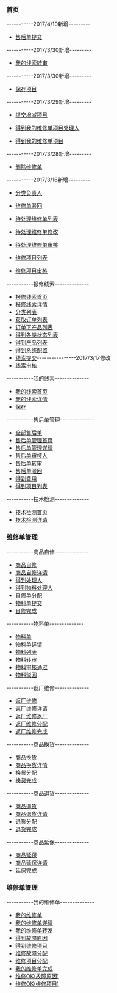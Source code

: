 ### **首页**
-----------2017/4/10新增---------
- [售后单提交](fxd_createDatas)

-----------2017/3/30新增---------
- [我的线索转审](myclue_fxdOrderSh_zs)

-----------2017/3/30新增---------
- [保存项目](myrxd_setAllPro)

-----------2017/3/29新增---------
 - [提交增减项目](myrxd_setProData)

 - [得到我的维修单项目处理人](myrxd_getSelPer)

 - [得到我的维修单项目](myrxd_getProData)

-----------2017/3/28新增---------
 - [删除维修单](fxd_delRxdOrder)

-----------2017/3/16新增---------
 - [分类负责人](cate_getCatePer)

 - [维修单驳回](FxdclAllMobile_rxd_bh)

 - [待处理维修单列表](FxdclAllMobile_getFcOrder)

 - [待处理维修单修改](FxdclAllMobile_editFxd)

 - [待处理维修单审核](FxdclAllMobile_fxdsh_tg)

 - [维修项目列表](FxdclProMobile_getPro)

 - [维修项目审核](FxdclProMobile_shPro)

-----------报修线索--------------

 - [报修线索首页](clue_index)
 - [报修线索详情](clue_info)
 - [分类列表](clue_cate)
 - [获取订单列表](clue_order)
 - [订单下产品列表](clue_goods)
 - [得到各类状态列表](clue_status)
 - [得到产品列表](clue_list)
 - [得到系统配置](clue_config)
 - [线索提交](clue_tijiao)----------------2017/3/17修改
 - [线索审核](clue_audit)
 
-----------我的线索--------------
 - [我的线索首页](myclue_index)
 - [我的线索详情](myclue_info)
 - [保存](myclue_save)

-----------售后单管理--------------
 - [全部售后单](fxd_all)
 - [售后单管理首页](fxd_index)
 - [售后单管理详请](fxd_info)
 - [售后单审核人](fxd_sh)
 - [售后单转审](fxd_zhuans)
 - [售后单驳回](fxd_bh)
 - [得到费用](fxd_cost)
 - [得到项目列表](fxd_pro)

-----------技术检测--------------
 - [技术检测首页](check_index)
 - [技术检测详请](check_info)

### **维修单管理**
-----------商品自修--------------
 - [商品自修](zixiu_index)
 - [商品自修详请](zixiu_info)
 - [得到处理人](zixiu_deal)
 - [得到物料处理人](zixiu_wuliao)
 - [自修单分配](zixiu_fenpei)
 - [物料单提交](zixiu_sub)
 - [自修完成](zixiu_fini)

-----------物料单--------------
 - [物料单](materal_index)
 - [物料单详请](materal_info)
 - [物料列表](materal_list)
 - [物料转审](materal_zhuanshen)
 - [物料审核通过](materal_ok)
 - [物料驳回](materal_bh)

-----------返厂维修--------------
 - [返厂维修](fanchang_index)
 - [返厂维修详请](fanchang_info)
 - [返厂维修返厂](fanchang_fini)
 - [返厂维修分配](fanchang_fenpei)
 - [返厂维修完成](fanchang_wancheng)

-----------商品换货--------------
 - [商品换货](huanhuo_index)
 - [商品换货详情](huanhuo_info)
 - [换货分配](huanhuo_fenpei)
 - [换货完成](huanhuo_wancheng)

-----------商品退货--------------
 - [商品退货](tuihuo_index)
 - [商品退货详请](tuihuo_info)
 - [退货分配](tuihuo_fenpei)
 - [退货完成](tuihuo_wancheng)

-----------商品延保--------------
 - [商品延保](yanbao_index)
 - [商品延保详请](yanbao_info)
 - [延保完成](yanbao_wancheng)

### **维修单管理**
-----------我的维修单--------------
 - [我的维修单](myrxd_index)
 - [我的维修单详请](myfxd_info)
 - [我的维修单转发](myfxd_zf)
 - [得到故障原因](myfxd_wx)
 - [得到维修项目](myfxd_xm)
 - [维修故障分配](myfxd_wxfp)
 - [维修项目分配](myfxd_xmfp)
 - [我的维修单完成](myfxd_fif)
 - [维修OK(故障原因)](myfxd_OK)
 - [维修OK(维修项目)](myfxd_XMOK)